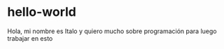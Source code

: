# hello-world

Hola, mi nombre es Italo y quiero mucho sobre programación para luego trabajar en esto
